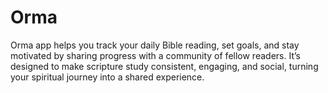 # Orma

Orma app helps you track your daily Bible reading, set goals, and stay motivated by sharing progress with a community of fellow readers. It’s designed to make scripture study consistent, engaging, and social, turning your spiritual journey into a shared experience.
